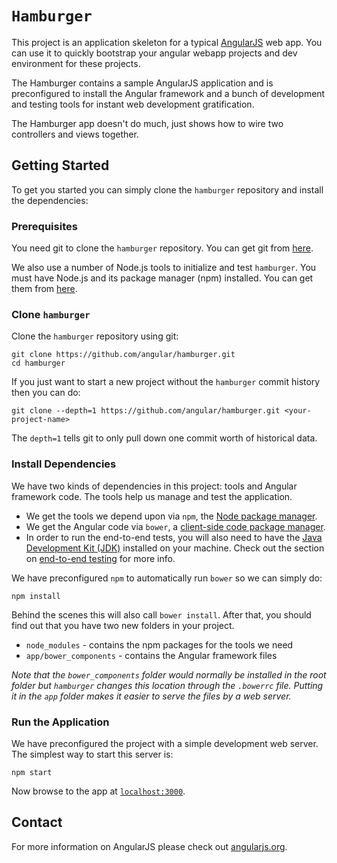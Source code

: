 # `Hamburger` 

This project is an application skeleton for a typical [AngularJS][angularjs] web app. You can use it
to quickly bootstrap your angular webapp projects and dev environment for these projects.

The Hamburger contains a sample AngularJS application and is preconfigured to install the Angular
framework and a bunch of development and testing tools for instant web development gratification.

The Hamburger app doesn't do much, just shows how to wire two controllers and views together.


## Getting Started

To get you started you can simply clone the `hamburger` repository and install the dependencies:

### Prerequisites

You need git to clone the `hamburger` repository. You can get git from [here][git].

We also use a number of Node.js tools to initialize and test `hamburger`. You must have Node.js
and its package manager (npm) installed. You can get them from [here][node].

### Clone `hamburger`

Clone the `hamburger` repository using git:

```
git clone https://github.com/angular/hamburger.git
cd hamburger
```

If you just want to start a new project without the `hamburger` commit history then you can do:

```
git clone --depth=1 https://github.com/angular/hamburger.git <your-project-name>
```

The `depth=1` tells git to only pull down one commit worth of historical data.

### Install Dependencies

We have two kinds of dependencies in this project: tools and Angular framework code. The tools help
us manage and test the application.

* We get the tools we depend upon via `npm`, the [Node package manager][npm].
* We get the Angular code via `bower`, a [client-side code package manager][bower].
* In order to run the end-to-end tests, you will also need to have the
  [Java Development Kit (JDK)][jdk] installed on your machine. Check out the section on
  [end-to-end testing](#e2e-testing) for more info.

We have preconfigured `npm` to automatically run `bower` so we can simply do:

```
npm install
```

Behind the scenes this will also call `bower install`. After that, you should find out that you have
two new folders in your project.

* `node_modules` - contains the npm packages for the tools we need
* `app/bower_components` - contains the Angular framework files

*Note that the `bower_components` folder would normally be installed in the root folder but
`hamburger` changes this location through the `.bowerrc` file. Putting it in the `app` folder
makes it easier to serve the files by a web server.*

### Run the Application

We have preconfigured the project with a simple development web server. The simplest way to start
this server is:

```
npm start
```

Now browse to the app at [`localhost:3000`][local-app-url].


## Contact

For more information on AngularJS please check out [angularjs.org][angularjs].


[angularjs]: https://angularjs.org/
[bower]: http://bower.io/
[git]: https://git-scm.com/
[http-server]: https://github.com/indexzero/http-server
[jasmine]: https://jasmine.github.io/
[jdk]: https://wikipedia.org/wiki/Java_Development_Kit
[jdk-download]: http://www.oracle.com/technetwork/java/javase/downloads
[karma]: https://karma-runner.github.io/
[local-app-url]: http://localhost:8000/index.html
[node]: https://nodejs.org/
[npm]: https://www.npmjs.org/
[protractor]: http://www.protractortest.org/
[selenium]: http://docs.seleniumhq.org/
[travis]: https://travis-ci.org/
[travis-docs]: https://docs.travis-ci.com/user/getting-started
